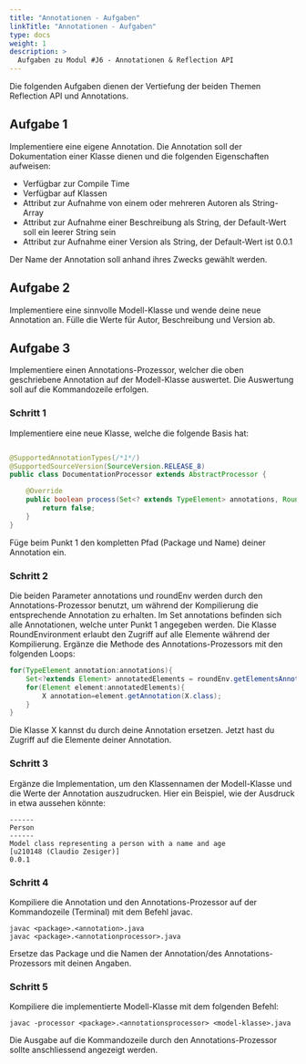 ```yaml
---
title: "Annotationen - Aufgaben"
linkTitle: "Annotationen - Aufgaben"
type: docs
weight: 1
description: >
  Aufgaben zu Modul #J6 - Annotationen & Reflection API
---
```


Die folgenden Aufgaben dienen der Vertiefung der beiden Themen Reflection API und Annotations.

## Aufgabe 1

Implementiere eine eigene Annotation. Die Annotation soll der Dokumentation einer Klasse dienen und
die folgenden Eigenschaften aufweisen:

- Verfügbar zur Compile Time
- Verfügbar auf Klassen
- Attribut zur Aufnahme von einem oder mehreren Autoren als String-Array
- Attribut zur Aufnahme einer Beschreibung als String, der Default-Wert soll ein leerer String sein
- Attribut zur Aufnahme einer Version als String, der Default-Wert ist 0.0.1

Der Name der Annotation soll anhand ihres Zwecks gewählt werden.

## Aufgabe 2

Implementiere eine sinnvolle Modell-Klasse und wende deine neue Annotation an.
Fülle die Werte für Autor, Beschreibung und Version ab.

## Aufgabe 3

Implementiere einen Annotations-Prozessor, welcher die oben geschriebene Annotation auf der
Modell-Klasse auswertet.
Die Auswertung soll auf die Kommandozeile erfolgen.

### Schritt 1

Implementiere eine neue Klasse, welche die folgende Basis hat:

```java

@SupportedAnnotationTypes(/*1*/)
@SupportedSourceVersion(SourceVersion.RELEASE_8)
public class DocumentationProcessor extends AbstractProcessor {

    @Override
    public boolean process(Set<? extends TypeElement> annotations, RoundEnvironment roundEnv) {
        return false;
    }
}
```

Füge beim Punkt 1 den kompletten Pfad (Package und Name) deiner Annotation ein.

### Schritt 2

Die beiden Parameter annotations und roundEnv werden durch den Annotations-Prozessor benutzt, um
während der Kompilierung die entsprechende Annotation zu erhalten.
Im Set annotations befinden sich alle Annotationen, welche unter Punkt 1 angegeben werden.
Die Klasse RoundEnvironment erlaubt den Zugriff auf alle Elemente während der Kompilierung.
Ergänze die Methode des Annotations-Prozessors mit den folgenden Loops:

```java
for(TypeElement annotation:annotations){
    Set<?extends Element> annotatedElements = roundEnv.getElementsAnnotatedWith(annotation);
    for(Element element:annotatedElements){
        X annotation=element.getAnnotation(X.class);
    }
}
```

Die Klasse X kannst du durch deine Annotation ersetzen. Jetzt hast du Zugriff auf die Elemente
deiner Annotation.

### Schritt 3

Ergänze die Implementation, um den Klassennamen der Modell-Klasse und die Werte der Annotation
auszudrucken. Hier ein Beispiel, wie der Ausdruck in etwa aussehen könnte:

```text
------
Person
------
Model class representing a person with a name and age
[u210148 (Claudio Zesiger)]
0.0.1
```

### Schritt 4

Kompiliere die Annotation und den Annotations-Prozessor auf der Kommandozeile (Terminal) mit dem
Befehl javac.

```shell
javac <package>.<annotation>.java
javac <package>.<annotationprocessor>.java
```

Ersetze das Package und die Namen der Annotation/des Annotations-Prozessors mit deinen Angaben.

### Schritt 5

Kompiliere die implementierte Modell-Klasse mit dem folgenden Befehl:

```shell
javac -processor <package>.<annotationsprocessor> <model-klasse>.java
```

Die Ausgabe auf die Kommandozeile durch den Annotations-Prozessor sollte anschliessend angezeigt
werden.
